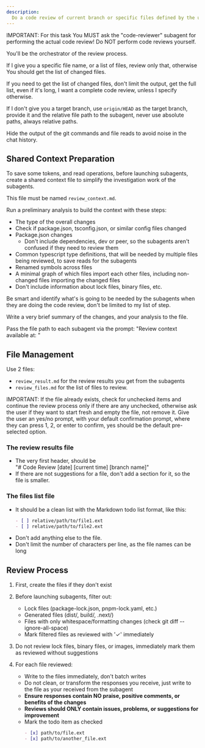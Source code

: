 ```yaml
---
description:
  Do a code review of current branch or specific files defined by the user
---
```


IMPORTANT: For this task You MUST ask the "code-reviewer" subagent for
performing the actual code review! Do NOT perform code reviews yourself.

You'll be the orchestrator of the review process.

If I give you a specific file name, or a list of files, review only that,
otherwise You should get the list of changed files.

If you need to get the list of changed files, don't limit the output, get the
full list, even if it's long, I want a complete code review, unless I specify
otherwise.

If I don't give you a target branch, use `origin/HEAD` as the target branch,
provide it and the relative file path to the subagent, never use absolute paths,
always relative paths.

Hide the output of the git commands and file reads to avoid noise in the chat
history.

## Shared Context Preparation

To save some tokens, and read operations, before launching subagents, create a
shared context file to simplify the investigation work of the subagents.

This file must be named `review_context.md`.

Run a preliminary analysis to build the context with these steps:

- The type of the overall changes
- Check if package.json, tsconfig.json, or similar config files changed
- Package.json changes
  - Don't include dependencies, dev or peer, so the subagents aren't confused if
    they need to review them
- Common typescript type definitions, that will be needed by multiple files
  being reviewed, to save reads for the subagents
- Renamed symbols across files
- A minimal graph of which files import each other files, including non-changed
  files importing the changed files
- Don't include information about lock files, binary files, etc.

Be smart and identify what's is going to be needed by the subagents when they
are doing the code review, don't be limited to my list of step.

Write a very brief summary of the changes, and your analysis to the file.

Pass the file path to each subagent via the prompt: "Review context available
at: <actual relative file path>"

## File Management

Use 2 files:

- `review_result.md` for the review results you get from the subagents
- `review_files.md` for the list of files to review.

IMPORTANT: If the file already exists, check for unchecked items and continue
the review process only if there are any unchecked, otherwise ask the user if
they want to start fresh and empty the file, not remove it. Give the user an
yes/no prompt, with your default confirmation prompt, where they can press 1, 2,
or enter to confirm, yes should be the default pre-selected option.

### The review results file

- The very first header, should be  
  "# Code Review [date] [current time] [branch name]"
- If there are not suggestions for a file, don't add a section for it, so the
  file is smaller.

### The files list file

- It should be a clean list with the Markdown todo list format, like this:
  ```md
  - [ ] relative/path/to/file1.ext
  - [ ] relative/path/to/file2.ext
  ```
- Don't add anything else to the file.
- Don't limit the number of characters per line, as the file names can be long

## Review Process

1. First, create the files if they don't exist

2. Before launching subagents, filter out:
   - Lock files (package-lock.json, pnpm-lock.yaml, etc.)
   - Generated files (dist/, build/, .next/)
   - Files with only whitespace/formatting changes (check git diff
     --ignore-all-space)
   - Mark filtered files as reviewed with '✓' immediately

3. Do not review lock files, binary files, or images, immediately mark them as
   reviewed without suggestions

4. For each file reviewed:
   - Write to the files immediately, don't batch writes
   - Do not clean, or transform the responses you receive, just write to the
     file as your received from the subagent
   - **Ensure responses contain NO praise, positive comments, or benefits of the
     changes**
   - **Reviews should ONLY contain issues, problems, or suggestions for
     improvement**
   - Mark the todo item as checked
     ```md
     - [x] path/to/file.ext
     - [x] path/to/another_file.ext
     ```
